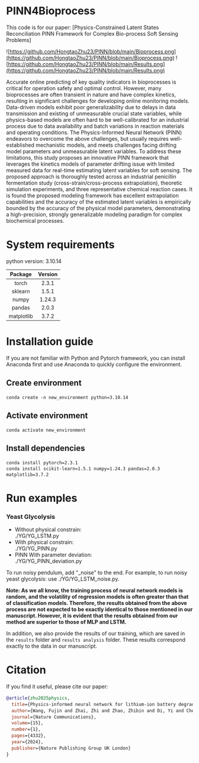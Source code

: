 # PINN4Bioprocess
This code is for our paper: [Physics-Constrained Latent States Reconciliation PINN Framework for Complex Bio-process Soft Sensing Problems]

![https://github.com/HongtaoZhu23/PINN/blob/main/Bioprocess.png](https://github.com/HongtaoZhu23/PINN/blob/main/Bioprocess.png)
![https://github.com/HongtaoZhu23/PINN/blob/main/Results.png](https://github.com/HongtaoZhu23/PINN/blob/main/Results.png)



Accurate online predicting of key quality indicators in bioprocesses is critical for operation safety and optimal control. However, many bioprocesses are often transient in nature and have complex kinetics, resulting in significant challenges for developing online monitoring models. Data-driven models exhibit poor generalizability due to delays in data transmission and existing of unmeasurable crucial state variables, while physics-based models are often hard to be well-calibrated for an industrial process due to data availability and batch variations in reaction materials and operating conditions. The Physics-Informed Neural Network (PINN) endeavors to overcome the above challenges, but usually requires well-established mechanistic models, and meets challenges facing drifting model parameters and unmeasurable latent variables. To address these limitations, this study proposes an innovative PINN framework that leverages the kinetics models of parameter drifting issue with limited measured data for real-time estimating latent variables for soft sensing. The proposed approach is thoroughly tested across an industrial penicillin fermentation study (cross-strain/cross-process extrapolation), theoretic simulation experiments, and three representative chemical reaction cases. It is found the proposed modeling framework has excellent extrapolation capabilities and the accuracy of the estimated latent variables is empirically bounded by the accuracy of the physical model parameters, demonstrating a high-precision, strongly generalizable modeling paradigm for complex biochemical processes.



#  System requirements
python version: 3.10.14

|    Package     | Version  |
|:--------------:|:--------:|
|     torch      |  2.3.1   |
|    sklearn     |  1.5.1  |
|     numpy      |  1.24.3  |
|     pandas     |  2.0.3   |
|   matplotlib   |  3.7.2   |



# Installation guide
If you are not familiar with Python and Pytorch framework, 
you can install Anaconda first and use Anaconda to quickly configure the environment.
## Create environment
```angular2html
conda create -n new_environment python=3.10.14
```



## Activate environment
```angular2html
conda activate new_environment
```

## Install dependencies
```angular2html
conda install pytorch=2.3.1
conda install scikit-learn=1.5.1 numpy=1.24.3 pandas=2.0.3 matplotlib=3.7.2
```

# Run examples

### Yeast Glycolysis

* Without physical constrain:&nbsp;&nbsp;&nbsp;    
    ./YG/YG_LSTM.py 
* With physical constrain:&nbsp;&nbsp;&nbsp;   
    ./YG/YG_PINN.py
* PINN With parameter deviation:&nbsp;&nbsp;&nbsp;   
    ./YG/YG_PINN_deviation.py
  
To run noisy pendulum, add "_noise" to the end. For example, to run noisy yeast glycolysis: use ./YG/YG_LSTM_noise.py.

  
**Note: As we all know, the training process of neural network models is random, 
and the volatility of regression models is often greater than that of classification models. 
Therefore, the results obtained from the above process are not expected to be exactly identical to those mentioned in our manuscript. 
However, it is evident that the results obtained from our method are superior to those of MLP and LSTM.**

In addition, we also provide the results of our training, 
which are saved in the `results` folder and `results analysis` folder. 
These results correspond exactly to the data in our manuscript.


# Citation
If you find it useful, please cite our paper:
```bibtex
@article{zhu2025physics,
  title={Physics-informed neural network for lithium-ion battery degradation stable modeling and prognosis},
  author={Wang, Fujin and Zhai, Zhi and Zhao, Zhibin and Di, Yi and Chen, Xuefeng},
  journal={Nature Communications},
  volume={15},
  number={1},
  pages={4332},
  year={2024},
  publisher={Nature Publishing Group UK London}
}
```
